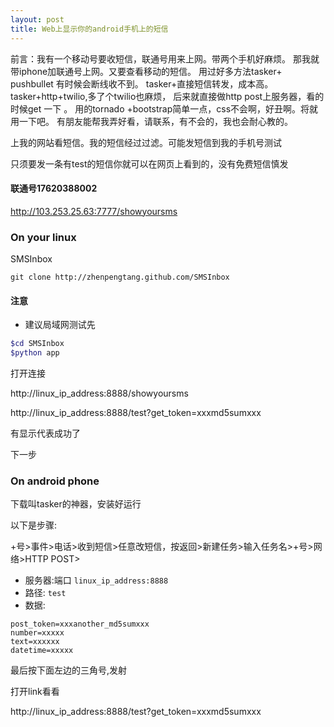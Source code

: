 ```yaml
---
layout: post
title: Web上显示你的android手机上的短信
---
```


前言：我有一个移动号要收短信，联通号用来上网。带两个手机好麻烦。
那我就带iphone加联通号上网。又要查看移动的短信。
用过好多方法tasker+ pushbullet 有时候会断线收不到。
tasker+直接短信转发，成本高。tasker+http+twilio,多了个twilio也麻烦，
后来就直接做http post上服务器，看的时候get 一下 。
用的tornado +bootstrap简单一点，css不会啊，好丑啊。将就用一下吧。
有朋友能帮我弄好看，请联系，有不会的，我也会耐心教的。

上我的网站看短信。我的短信经过过滤。可能发短信到我的手机号测试

只须要发一条有test的短信你就可以在网页上看到的，没有免费短信慎发

#### 联通号17620388002

http://103.253.25.63:7777/showyoursms




### On your linux

SMSInbox

```
git clone http://zhenpengtang.github.com/SMSInbox
```

#### 注意
* 建议局域网测试先

```bash
$cd SMSInbox
$python app
```

打开连接

http://linux_ip_address:8888/showyoursms

http://linux_ip_address:8888/test?get_token=xxxmd5sumxxx


有显示代表成功了


下一步
### On android phone

下载叫tasker的神器，安装好运行

以下是步骤:

+号>事件>电话>收到短信>任意改短信，按返回>新建任务>输入任务名>+号>网络>HTTP POST>
* 服务器:端口 `linux_ip_address:8888`
* 路径: `test`
* 数据:

```
post_token=xxxanother_md5sumxxx
number=xxxxx
text=xxxxxx
datetime=xxxxx
```


最后按下面左边的三角号,发射

打开link看看

http://linux_ip_address:8888/test?get_token=xxxmd5sumxxx
